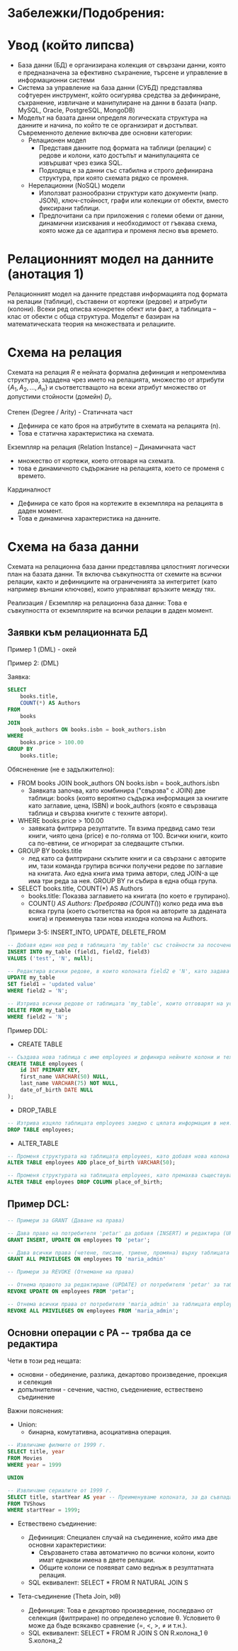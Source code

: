 # Забележки/Подобрения:

# Увод (който липсва)
- База данни (БД) е организирана колекция от свързани данни, която е предназначена за ефективно съхранение, търсене и управление в информационни системи
- Система за управление на база данни (СУБД) представлява софтуерен инструмент, който осигурява средства за дефиниране, съхранение, извличане и манипулиране на данни в базата (напр. MySQL, Oracle, PostgreSQL, MongoDB)
- Моделът на базата данни определя логическата структура на данните и начина, по който те се организират и достъпват. Съвременното деление включва две основни категории:
    - Релационен модел
        - Представя данните под формата на таблици (релации) с редове и колони, като достъпът и манипулацията се извършват чрез езика SQL.
        - Подходящ е за данни със стабилна и строго дефинирана структура, при която схемата рядко се променя.
    - Нерелационни (NoSQL) модели
        - Използват разнообразни структури като документи (напр. JSON), ключ-стойност, графи или колекции от обекти, вместо фиксирани таблици.
        - Предпочитани са при приложения с големи обеми от данни, динамични изисквания и необходимост от гъвкава схема, която може да се адаптира и променя лесно във времето.

# Релационният модел на данните (анотация 1)
Релационният модел на данните представя информацията под формата на релации (таблици), съставени от кортежи (редове) и атрибути (колони). Всеки ред описва конкретен обект или факт, а таблицата – клас от обекти с обща структура. Моделът е базиран на математическата теория на множествата и релациите.

# Схема на релация
Схемата на релация $R$ е нейната формална дефиниция и непроменлива структура, зададена чрез името на релацията, множество от атрибути $\{A_1, A_2, ..., A_n\}$ и съответстващото на всеки атрибут множество от допустими стойности (домейн) $D_i$.

Степен (Degree / Arity) - Статичната част
- Дефинира се като броя на атрибутите в схемата на релацията (n).
- Това е статична характеристика на схемата.

Екземпляр на релация (Relation Instance) – Динамичната част
- множество от кортежи, което отговаря на схемата.
- това е динамичното съдържание на релацията, което се променя с времето.

Кардиналност
-  Дефинира се като броя на кортежите в екземпляра на релацията в даден момент.
-  Това е динамична характеристика на данните.

# Схема на база данни
Схемата на релационна база данни представлява цялостният логически план на базата данни. Тя включва съвкупността от схемите на всички релации, както и дефинициите на ограниченията за интегритет (като например външни ключове), които управляват връзките между тях.

Реализация / Екземпляр на релационна база данни: Това е съвкупността от екземплярите на всички релации в даден момент.

## Заявки към релационната БД
Пример 1 (DML) - окей

Пример 2: (DML)

Заявка:
```sql
SELECT
    books.title,
    COUNT(*) AS Authors
FROM
    books
JOIN
    book_authors ON books.isbn = book_authors.isbn
WHERE
    books.price > 100.00
GROUP BY
    books.title;
```
Oбясненение (не е задължително):
- FROM books JOIN book_authors ON books.isbn = book_authors.isbn
    - Заявката започва, като комбинира ("свързва" с JOIN) две таблици: books (която вероятно съдържа информация за книгите като заглавие, цена, ISBN) и book_authors (която е свързваща таблица и свързва книгите с техните автори).
- WHERE books.price > 100.00
    - заявката филтрира резултатите. Тя взима предвид само тези книги, чиято цена (price) е по-голяма от 100. Всички книги, които са по-евтини, се игнорират за следващите стъпки.
- GROUP BY books.title
    - лед като са филтрирани скъпите книги и са свързани с авторите им, тази команда групира всички получени редове по заглавие на книгата. Ако една книга има трима автори, след JOIN-а ще има три реда за нея. GROUP BY ги събира в една обща група.
- SELECT books.title, COUNT(*) AS Authors
    - books.title: Показва заглавието на книгата (по което е групирано).
    - COUNT(*) AS Authors: Преброява (COUNT(*)) колко реда има във всяка група (което съответства на броя на авторите за дадената книга) и преименува тази нова изходна колона на Authors.

Примери 3-5: INSERT_INTO, UPDATE, DELETE_FROM
```sql
-- Добавя един нов ред в таблицата 'my_table' със стойности за посочените колони.
INSERT INTO my_table (field1, field2, field3) 
VALUES ('test', 'N', null);

-- Редактира всички редове, в които колоната field2 е 'N', като задава нова стойност за колоната field1.
UPDATE my_table 
SET field1 = 'updated value' 
WHERE field2 = 'N';

-- Изтрива всички редове от таблицата 'my_table', които отговарят на условието колоната field2 да бъде 'N'.
DELETE FROM my_table 
WHERE field2 = 'N';
```

Пример DDL:
- CREATE TABLE
```sql
-- Създава нова таблица с име employees и дефинира нейните колони и техните типове данни.
CREATE TABLE employees (
    id INT PRIMARY KEY,
    first_name VARCHAR(50) NULL,
    last_name VARCHAR(75) NOT NULL,
    date_of_birth DATE NULL
);

```
- DROP_TABLE
```sql
-- Изтрива изцяло таблицата employees заедно с цялата информация в нея.
DROP TABLE employees;
```
- ALTER_TABLE
```sql
-- Променя структурата на таблицата employees, като добавя нова колона 'place_of_birth'.
ALTER TABLE employees ADD place_of_birth VARCHAR(50);

-- Променя структурата на таблицата employees, като премахва съществуващата колона 'place_of_birth'.
ALTER TABLE employees DROP COLUMN place_of_birth;
```

Пример DCL:
- 
```sql
-- Примери за GRANT (Даване на права)

-- Дава право на потребителя 'petar' да добавя (INSERT) и редактира (UPDATE) записи в таблицата employees.
GRANT INSERT, UPDATE ON employees TO 'petar';

-- Дава всички права (четене, писане, триене, промяна) върху таблицата employees на потребителя 'maria_admin'.
GRANT ALL PRIVILEGES ON employees TO 'maria_admin'

-- Примери за REVOKE (Отнемане на права)

-- Отнема правото за редактиране (UPDATE) от потребителя 'petar' за таблицата employees.
REVOKE UPDATE ON employees FROM 'petar';

-- Отнема всички права от потребителя 'maria_admin' за таблицата employees.
REVOKE ALL PRIVILEGES ON employees FROM 'maria_admin';
```

## Основни операции с РА -- трябва да се редактира

Чети в този ред нещата:
- основни - обединение, разлика, декартово произведение, проекция и селекция
- допълнителни - сечение, частно, съедениение, ествествено съединение

Важни пояснения:
- Union:
    - бинарна, комутативна, асоциативна операция.
```sql
-- Извличаме филмите от 1999 г.
SELECT title, year
FROM Movies
WHERE year = 1999

UNION

-- Извличаме сериалите от 1999 г.
SELECT title, startYear AS year -- Преименуваме колоната, за да съвпада
FROM TVShows
WHERE startYear = 1999;
```

- Ествествено съединение:
    - Дефиниция: Специален случай на съединение, който има две основни характеристики:
        - Свързването става автоматично по всички колони, които имат еднакви имена в двете релации.
        - Общите колони се появяват само веднъж в резултатната релация.
    - SQL еквивалент: SELECT * FROM R NATURAL JOIN S

-  Тета-съединение (Theta Join, ⨝θ)
    - Дефиниция: Това е декартово произведение, последвано от селекция (филтриране) по определено условие θ. Условието θ може да бъде всякакво сравнение (=, <, >, ≠ и т.н.).
    - SQL еквивалент: SELECT * FROM R JOIN S ON R.колона_1 θ S.колона_2
